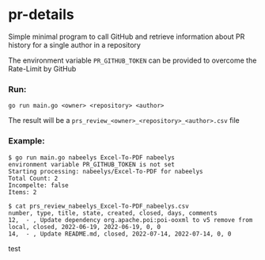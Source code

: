 # pr-details

Simple minimal program to call GitHub and retrieve information about PR history for a single author in a repository

The environment variable `PR_GITHUB_TOKEN` can be provided to overcome the Rate-Limit by GitHub

### Run:
```
go run main.go <owner> <repository> <author>
```

The result will be a `prs_review_<owner>_<repository>_<author>.csv` file

### Example:

```
$ go run main.go nabeelys Excel-To-PDF nabeelys
environment variable PR_GITHUB_TOKEN is not set
Starting processing: nabeelys/Excel-To-PDF for nabeelys
Total Count: 2
Incompelte: false
Items: 2
```

```
$ cat prs_review_nabeelys_Excel-To-PDF_nabeelys.csv
number, type, title, state, created, closed, days, comments
12,  - , Update dependency org.apache.poi:poi-ooxml to v5 remove from local, closed, 2022-06-19, 2022-06-19, 0, 0
14,  - , Update README.md, closed, 2022-07-14, 2022-07-14, 0, 0
```

test

